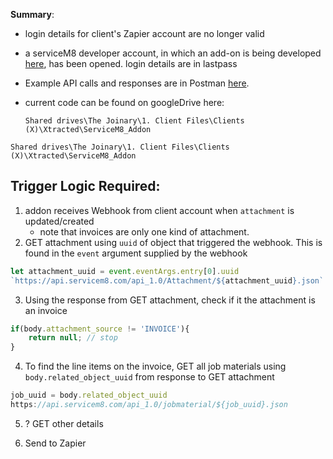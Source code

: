 <!-- title: Xtracted summary update-->
**Summary**: 

- login details for client's Zapier account are no longer valid
- a serviceM8 developer account, in which an add-on is being developed [here](https://go.servicem8.com/dbo_display_v2?&s_strObjectName=storeItem&s_auth=9d339e1f203c5d8f4a905e9245d1b0e9), has been opened. login details are in lastpass
- Example API calls and responses are in Postman [here](https://go.postman.co/workspace/Test-Play-Space-(The-Joinary)~1aa995e0-15fc-47ff-8f26-e6681d7a93d5/collection/15058637-46ec64f7-df18-423a-a6df-934270adb3e9?action=share&creator=15058637).
- current code can be found on googleDrive here:

  `Shared drives\The Joinary\1. Client Files\Clients (X)\Xtracted\ServiceM8_Addon`

```shell
Shared drives\The Joinary\1. Client Files\Clients (X)\Xtracted\ServiceM8_Addon
```

## Trigger Logic Required:

1. addon receives Webhook from client account when `attachment` is updated/created
   - note that invoices are only one kind of attachment.
2. GET attachment using `uuid` of object that triggered the webhook. This is found in the `event` argument supplied by the webhook

```javascript
let attachment_uuid = event.eventArgs.entry[0].uuid
`https://api.servicem8.com/api_1.0/Attachment/${attachment_uuid}.json`
```

3. Using the response from GET attachment, check if it the attachment is an invoice

```javascript
if(body.attachment_source != 'INVOICE'){
    return null; // stop
}
```

4. To find the line items on the invoice, GET all job materials using `body.related_object_uuid` from response to GET attachment

```javascript
job_uuid = body.related_object_uuid
https://api.servicem8.com/api_1.0/jobmaterial/${job_uuid}.json
```

5. ? GET other details

6. Send to Zapier